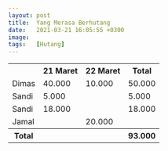 ```yaml
---
layout: post
title:  Yang Merasa Berhutang
date:   2021-03-21 16:05:55 +0300
image:  
tags:   [Hutang]
---
```

<table>
  <tr>
    <th></th>
    <th>21 Maret</th>
    <th>22 Maret</th>
    <th>Total</th>
  </tr>
  <tr>
    <td>Dimas</td>
    <td>40.000</td>
    <td>10.000</td>
    <td>50.000</td>
  </tr>
  <tr>
    <td>Sandi</td>
    <td>5.000</td>
    <td></td>
    <td>5.000</td>
  </tr>
  <tr>
    <td>Sandi</td>
    <td>18.000</td>
    <td></td>
    <td>18.000</td>
  </tr>
  <tr>
    <td>Jamal</td>
    <td></td>
    <td>20.000</td>
    <td></td>
  </tr>
  <tr>
    <th>Total</th>
    <th></th>
    <th></th>
    <th>93.000</th>
  </tr>
</table>
